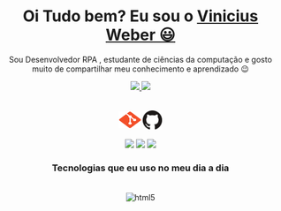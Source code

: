 <div>
  
  <h1 align="center">
    Oi Tudo bem? Eu sou o 
    <a href="https://www.linkedin.com/in/viniciusweber/">Vinicius Weber 😃️</a>
  </h1>
  
  <p align="center">
    Sou Desenvolvedor RPA , estudante de ciências da computação e gosto muito de compartilhar meu conhecimento e aprendizado 😉️
  </p>
</div>

<div align="center">
  <a href="https://github.com/viniciuss13">
    <img height="160em" src="https://github-readme-stats.vercel.app/api?username=viniciuss13&count_private=true&include_all_commits=true&show_icons=true&theme=dracula&hide_border=false&show_owner=true"/>
    <img height="160em" src="https://github-readme-stats.vercel.app/api/top-langs/?username=viniciuss13&theme=dracula&hide_border=false&&layout=compact"/>
  </a>
</div></br>


<div align="center" valign="top"><br>
  <img align="center" alt="git" height="30" width="40" src="https://raw.githubusercontent.com/devicons/devicon/master/icons/git/git-original.svg">
  <img align="center" alt="github" height="35" width="35" src="/assets/GitHub.png">
</div><br>

<div align="center">
  <a href="https://www.instagram.com/viniciussweber/" target="_blank"><img src="https://img.shields.io/badge/-Instagram-%23E4405F?style=for-the-badge&logo=instagram&logoColor=white" target="_blank"></a>
  <a href="https://www.linkedin.com/in/viniciusweber/" target="_blank"><img src="https://img.shields.io/badge/-LinkedIn-%230077B5?style=for-the-badge&logo=linkedin&logoColor=white" target="_blank"></a> 
  <a href="mailto:vinicius.beta@gmail.com"><img src="https://img.shields.io/badge/-Gmail-%23333?style=for-the-badge&logo=gmail&logoColor=white" target="_blank"></a>
</div>
<h3 align="center">
  Tecnologias que eu uso no meu dia a dia
</h3>
<div align="center" style="display: inline_block"><br/>
    <img align="center" alt="html5" src="https://img.shields.io/badge/Python-3776AB?style=for-the-badge&logo=python&logoColor=white" />
</div>
